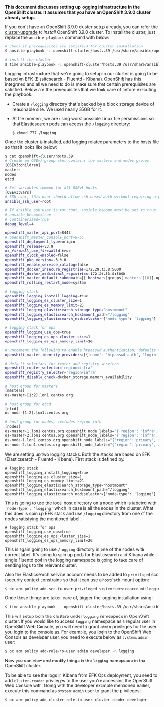 **This document discusses setting up logging infrastructure in the OpenShift
cluster. It assumes that you have an OpenShift 3.9.0 cluster already setup.**

 If you don't have an OpenShift 3.9.0 cluster setup already, you can refer the
[cluster-upgrade](cluster-upgrade.md) to *install* OpenShift 3.9.0 cluster. To
install the cluster, just replace the `ansible-playbook` command with below:

```bash
# check if prerequisites are satisfied for cluster installation
$ ansible-playbook -i openshift-cluster/hosts.39 /usr/share/ansible/openshift-ansible/playbooks/prerequisites.yml -vvv

# install the cluster
$ time ansible-playbook -i openshift-cluster/hosts.39 /usr/share/ansible/openshift-ansible/playbooks/deploy_cluster.yml -vvv
```

Logging infrastructure that we're going to setup in our cluster is going to be
based on EFK (Elasitcsearch - Fluentd - Kibana). OpenShift has this integrated
and all we need to do is make sure that certain prerequisites are satisfied.
Below are the prerequisites that we took care of before executing the playbook:

- Create a `/logging` directory that's backed by a block storage device of
  reasonable size. We used nearly 35GB for it.
- At the moment, we are using worst possible Linux file persmissions so that
  Elasticsearch pods can access the `/logging` directory:
   
  ```bash
  $ chmod 777 /logging
  ```

Once the cluster is installed, add logging related parameters to the hosts file
so that it looks like below:

```bash
$ cat openshift-cluser/hosts.39
# Create an OSEv3 group that contains the masters and nodes groups
[OSEv3:children]
masters
nodes
etcd

# Set variables common for all OSEv3 hosts
[OSEv3:vars]
# SSH user, this user should allow ssh based auth without requiring a password
ansible_ssh_user=root

# If ansible_ssh_user is not root, ansible_become must be set to true
# ansible_become=true
# containerized=true
debug_level=4

openshift_master_api_port=8443
# openshift_master_console_port=8756
openshift_deployment_type=origin
openshift_release=v3.9
os_firewall_use_firewalld=true
openshift_clock_enabled=false
openshift_pkg_version=-3.9.0
openshift_enable_service_catalog=false
openshift_docker_insecure_registries=172.29.33.8:5000
openshift_docker_additional_registries=172.29.33.8:5000
openshift_master_default_subdomain={{ hostvars[groups['masters'][0]].openshift_ip }}.nip.io
openshift_rolling_restart_mode=system

# logging stack
openshift_logging_install_logging=true
openshift_logging_es_cluster_size=1
openshift_logging_es_memory_limit=2G
openshift_logging_elasticsearch_storage_type="hostmount"
openshift_logging_elasticsearch_hostmount_path="/logging"
openshift_logging_elasticsearch_nodeselector={'node-type': 'logging'}

# logging stack for ops
openshift_logging_use_ops=true
openshift_logging_es_ops_cluster_size=1
openshift_logging_es_ops_memory_limit=2G

# uncomment the following to enable htpasswd authentication; defaults to DenyAllPasswordIdentityProvider
openshift_master_identity_providers=[{'name': 'htpasswd_auth', 'login': 'true', 'challenge': 'true', 'kind': 'HTPasswdPasswordIdentityProvider', 'filename': '/etc/origin/master/htpasswd'}]

# default selectors for router and registry services
openshift_router_selector='region=infra'
openshift_registry_selector='region=infra'
openshift_disable_check=docker_storage,memory_availability

# host group for masters
[masters]
os-master-[1:2].lon1.centos.org

# host group for etcd
[etcd]
os-node-[1:2].lon1.centos.org

# host group for nodes, includes region info
[nodes]
os-master-1.lon1.centos.org openshift_node_labels="{'region': 'infra','zone': 'default','purpose':'infra', 'node-type': 'logging'}" openshift_schedulable=true openshift_ip=172.29.33.36
os-master-2.lon1.centos.org openshift_node_labels="{'region': 'infra','zone': 'default','purpose':'infra', 'node-type': 'logging'}" openshift_schedulable=true openshift_ip=172.29.33.46
os-node-1.lon1.centos.org openshift_node_labels="{'region':'primary','zone': 'default','purpose':'prod', 'node-type': 'logging'}" openshift_schedulable=true openshift_ip=172.29.33.23
os-node-2.lon1.centos.org openshift_node_labels="{'region':'primary','zone': 'default','purpose':'prod', 'node-type': 'logging'}" openshift_schedulable=true openshift_ip=172.29.33.52
```

We are setting up two logging stacks. Both the stacks are based on EFK
(Elasticsearch - Fluentd - Kibana). First stack is defined by:

```
# logging stack
openshift_logging_install_logging=true
openshift_logging_es_cluster_size=1
openshift_logging_es_memory_limit=2G
openshift_logging_elasticsearch_storage_type="hostmount"
openshift_logging_elasticsearch_hostmount_path="/logging"
openshift_logging_elasticsearch_nodeselector={'node-type': 'logging'}
```

This is going to use the local host directory on a node which is labeled with
`'node-type': 'logging'` which in case is all the nodes in the cluster. What
this does is spin up EFK stack and use `/logging` directory from one of the
nodes satisfying the mentioned label. 

```
# logging stack for ops
openshift_logging_use_ops=true
openshift_logging_es_ops_cluster_size=1
openshift_logging_es_ops_memory_limit=2G
```

This is again going to use `/logging` directory in one of the nodes with
correct label. It's going to spin up pods for Elasticsearch and Kibana while
single Fluentd pod in the logging namespace is going to take care of sending
logs to the relevant cluster.

Also the Elasticsearch service account needs to be added to `privileged`
scc (security context constraint) so that it can use a `hostPath` mount option:

```bash
$ oc adm policy add-scc-to-user privileged system:serviceaccount:logging:aggregated-logging-elasticsearch
```

Once these things are taken care of, trigger the logging installation using:

```bash
$ time ansible-playbook -i openshift-cluster/hosts.39 /usr/share/ansible/openshift-ansible/playbooks/openshift-logging/config.yml -vvv
```

This will setup both the clusters under `logging` namespace in OpenShift
cluster. If you would like to access `logging` namespace as a regular user in
OpenShift Web Console, you will need to grant `admin` privileges for the user
you login to the console as. For example, you login to the OpenShift Web
Console as developer user, you need to execute below as `system:admin` user:

```bash
$ oc adm policy add-role-to-user admin developer -n logging
```

Now you can view and modify things in the `logging` namepsace in the OpenShift
cluster.

To be able to see the logs in Kibana from EFK Ops deployment, you need to add
`cluster-reader` privileges to the user you're accessing the OpenShift Web
Console with. Going with the developer example mentioned earlier, execute this
command as `system:admin` user to grant the privileges:

```bash
$ oc adm policy add-cluster-role-to-user cluster-reader developer
```

